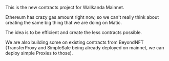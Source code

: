 This is the new contracts project for Wallkanda Mainnet.

Ethereum has crazy gas amount right now, so we can't really think about creating the same big thing that we are doing on Matic.

The idea is to be efficient and create the less contracts possible.

We are also building some on existing contracts from BeyondNFT (TransferProxy and SimpleSale being already deployed on mainnet, we can deploy simple Proxies to those).


